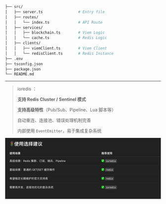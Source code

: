 


```bash
├── src/
│   ├── server.ts                # Entry file
│   ├── routes/
│   │   └── index.ts             # API Route
│   ├── services/
│   │   ├── blockchain.ts        # Viem Logic
│   │   └── cache.ts             # Redis Logic
│   ├── clients/
│   │   ├── viemClient.ts        # Viem Client
│   │   └── redisClient.ts       # Redis Instance
├── .env                         
├── tsconfig.json
├── package.json
└── README.md
```





---

> ioredis ：
>
> **支持 Redis Cluster / Sentinel 模式**
>
> **支持高级特性**（Pub/Sub、Pipeline、Lua 脚本等）
>
> 自动重连、连接池、错误处理机制完善
>
> 内部使用 `EventEmitter`，易于集成复杂系统

![描述](./assets/01.jpg)